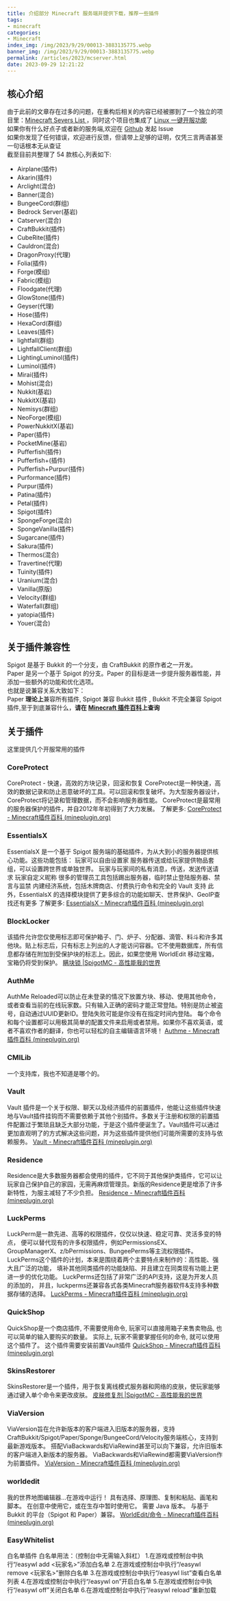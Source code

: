 ```yaml
---
title: 介绍部分 Minecraft 服务端并提供下载，推荐一些插件
tags: 
- minecraft
categories: 
- Minecraft
index_img: /img/2023/9/29/00013-3883135775.webp
banner_img: /img/2023/9/29/00013-3883135775.webp
permalink: /articles/2023/mcserver.html
date: 2023-09-29 12:21:22
---
```


## 核心介绍
由于此前的文章存在过多的问题，在重构后相关的内容已经被挪到了一个独立的项目里：[Minecraft Severs List ](https://d.mmeiblog.cn/) ，同时这个项目也集成了 [Linux 一键开服功能](https://d.mmeiblog.cn/mcs-quick.php)          
如果你有什么好点子或者新的服务端,欢迎在 [Github](https://github.com/ssdomei232/Start-the-minecraft-server-automatically) 发起 Issue         
如果你发现了任何错误，欢迎进行反馈，但请带上足够的证明，仅凭三言两语甚至一句话根本无从查证      
截至目前共整理了 54 款核心,列表如下:
* Airplane(插件)
* Akarin(插件)
* Arclight(混合)
* Banner(混合)
* BungeeCord(群组)
* Bedrock Server(基岩)
* Catserver(混合)
* CraftBukkit(插件)
* CubeRite(插件)
* Cauldron(混合)
* DragonProxy(代理)
* Folia(插件)
* Forge(模组)
* Fabric(模组)
* Floodgate(代理)
* GlowStone(插件)
* Geyser(代理)
* Hose(插件)
* HexaCord(群组)
* Leaves(插件)
* lightfall(群组)
* LightfallClient(群组)
* LightingLuminol(插件) 
* Luminol(插件)
* Mirai(插件)
* Mohist(混合)
* Nukkit(基岩)
* NukkitX(基岩)
* Nemisys(群组)
* NeoForge(模组)
* PowerNukkitX(基岩)
* Paper(插件)
* PocketMine(基岩)
* Pufferfish(插件)
* Pufferfish+(插件)
* Pufferfish+Purpur(插件)
* Purformance(插件)
* Purpur(插件)
* Patina(插件)
* Petal(插件)
* Spigot(插件)
* SpongeForge(混合)
* SpongeVanilla(插件)
* Sugarcane(插件)
* Sakura(插件)
* Thermos(混合)
* Travertine(代理)
* Tuinity(插件)
* Uranium(混合)
* Vanilla(原版)
* Velocity(群组)
* Waterfall(群组)
* yatopia(插件)
* Youer(混合)

## 关于插件兼容性
Spigot 是基于 Bukkit 的一个分支，由 CraftBukkit 的原作者之一开发。      
Paper 是另一个基于 Spigot 的分支。Paper 的目标是进一步提升服务器性能，并添加一些额外的功能和优化选项。      
也就是说兼容关系大致如下：      
Paper **理论上**兼容所有插件, Spigot 兼容 Bukkit 插件 , Bukkit 不完全兼容 Spigot 插件,至于到底兼容什么，**请在 [Minecraft 插件百科](https://mineplugin.org/)上查询**      

## 关于插件
这里提供几个开服常用的插件

### CoreProtect
CoreProtect - 快速，高效的方块记录，回滚和恢复
CoreProtect是一种快速，高效的数据记录和防止恶意破坏的工具。可以回滚和恢复破坏。为大型服务器设计，CoreProtect将记录和管理数据，而不会影响服务器性能。
CoreProtect是最常用的服务器保护的插件，并自2012年年初得到了大力发展。
了解更多:
[CoreProtect - Minecraft插件百科 (](https://mineplugin.org/CoreProtect)[mineplugin.org](http://mineplugin.org/)[)](https://mineplugin.org/CoreProtect)
### EssentialsX
EssentialsX 是一个基于 Spigot 服务端的基础插件，为从大到小的服务器提供核心功能。这些功能包括：
玩家可以自由设置家 服务器传送或给玩家提供物品套组，可以设置跨世界或单独世界。 玩家与玩家间的私有消息，传送，发送传送请求 玩家自定义昵称 很多的管理员工具包括踢出服务器，临时禁止登陆服务器、禁言与监禁 内建经济系统，包括木牌商店、付费执行命令和完全的 Vault 支持 此外，EssentialsX 的选择模块提供了更多综合的功能如聊天、世界保护、GeoIP查找还有更多
了解更多:
[EssentialsX - Minecraft插件百科 (](https://mineplugin.org/EssentialsX)[mineplugin.org](http://mineplugin.org/)[)](https://mineplugin.org/EssentialsX)
### BlockLocker
该插件允许您仅使用标志即可保护箱子、门、炉子、分配器、滴管、料斗和许多其他块。贴上标志后，只有标志上列出的人才能访问容器。它不使用数据库，所有信息都存储在附加到受保护块的标志上。因此，如果您使用 WorldEdit 移动宝箱，宝箱仍将受到保护。
[瞒块锁 |SpigotMC - 高性能我的世界](https://www.spigotmc.org/resources/blocklocker.3268/)
### AuthMe
AuthMe Reloaded可以防止在未登录的情况下放置方块、移动、使用其他命令，或者查看当前的在线玩家数。只有输入正确的密码才能正常登陆。特别是防止被盗号，自动通过UUID更新ID。登陆失败可能是你没有在指定时间内登陆。
每个命令和每个设置都可以用极其简单的配置文件来启用或者禁用。如果你不喜欢英语，或者不喜欢作者的翻译，你也可以轻松的自主编辑语言环境！
[Authme - Minecraft插件百科 (](https://mineplugin.org/Authme)[mineplugin.org](http://mineplugin.org/)[)](https://mineplugin.org/Authme)
### CMILib
一个支持库，我也不知道是哪个的。
### Vault
Vault 插件是一个关于权限、聊天以及经济插件的前置插件，他能让这些插件快速地与Vault插件挂钩而不需要依赖于其他个别插件。多数关于注册和权限的前置插件配置过于繁琐且缺乏大部分功能，于是这个插件便诞生了。Vault插件可以通过更加直观明了的方式解决这些问题，并为这些插件提供他们可能所需要的支持与依赖服务。
[Vault - Minecraft插件百科 (](https://mineplugin.org/Vault)[mineplugin.org](http://mineplugin.org/)[)](https://mineplugin.org/Vault)
### Residence
Residence是大多数服务器都会使用的插件，它不同于其他保护类插件，它可以让玩家自己保护自己的家园，无需再麻烦管理员。新版的Residence更是增添了许多新特性，为服主减轻了不少负担。
[Residence - Minecraft插件百科 (](https://mineplugin.org/Residence)[mineplugin.org](http://mineplugin.org/)[)](https://mineplugin.org/Residence)
### LuckPerms
LuckPerm是一款先进、高等的权限插件，仅仅以快速、稳定可靠、灵活多变的特点，
便可以替代现有的许多权限插件，例如PermissionsEX、GroupManagerX、z/bPermissions、BungeePerms等主流权限插件。
LuckPerms这个插件的计划，本来是围绕着两个主要特点来制作的：高性能、强大且广泛的功能，
填补其他同类插件的功能缺陷、并且建立在同类现有功能上更进一步的优化功能。
LuckPerms还包括了非常广泛的API支持，这是为开发人员的添加的，
并且，luckperms还兼容各式各类Minecraft服务器软件&支持多种数据存储的选择。
[LuckPerms - Minecraft插件百科 (](https://mineplugin.org/LuckPerms)[mineplugin.org](http://mineplugin.org/)[)](https://mineplugin.org/LuckPerms)
### QuickShop
QuickShop是一个商店插件, 不需要使用命令, 玩家可以直接用箱子来售卖物品, 也可以简单的输入要购买的数量。 实际上, 玩家不需要掌握任何的命令, 就可以使用这个插件了。
这个插件需要安装前置Vault插件
[QuickShop - Minecraft插件百科 (](https://mineplugin.org/QuickShop)[mineplugin.org](http://mineplugin.org/)[)](https://mineplugin.org/QuickShop)
### SkinsRestorer
SkinsRestorer是一个插件，用于恢复离线模式服务器和网络的皮肤，使玩家能够通过键入单个命令来更改皮肤。
[皮肤修复剂 |SpigotMC - 高性能我的世界](https://www.spigotmc.org/resources/skinsrestorer.2124/)
### ViaVersion
ViaVersion旨在允许新版本的客户端进入旧版本的服务器，支持CraftBukkit/Spigot/Paper/Sponge/BungeeCord/Velocity服务端核心，支持到最新游戏版本。
搭配ViaBackwards和ViaRewind甚至可以向下兼容，允许旧版本的客户端进入新版本的服务器。
ViaBackwards和ViaRewind都需要ViaVersion作为前置插件。
[ViaVersion - Minecraft插件百科 (](https://mineplugin.org/ViaVersion)[mineplugin.org](http://mineplugin.org/)[)](https://mineplugin.org/ViaVersion)
### worldedit
我的世界地图编辑器...在游戏中运行！
具有选择、原理图、复制和粘贴、画笔和脚本。
在创意中使用它，或在生存中暂时使用它。
需要 Java 版本。
与基于 Bukkit 的平台（Spigot 和 Paper）兼容。
[WorldEdit/命令 - Minecraft插件百科 (](https://mineplugin.org/WorldEdit/%E5%91%BD%E4%BB%A4)[mineplugin.org](http://mineplugin.org/)[)](https://mineplugin.org/WorldEdit/%E5%91%BD%E4%BB%A4)
### EasyWhitelist
白名单插件
白名单用法：（控制台中无需输入斜杠）
1.在游戏或控制台中执行“/easywl add <玩家名>”添加白名单
2.在游戏或控制台中执行“/easywl remove <玩家名>”删除白名单
3.在游戏或控制台中执行“/easywl list”查看白名单列表
4.在游戏或控制台中执行“/easywl on”开启白名单
5.在游戏或控制台中执行“/easywl off”关闭白名单
6.在游戏或控制台中执行“/easywl reload”重新加载
